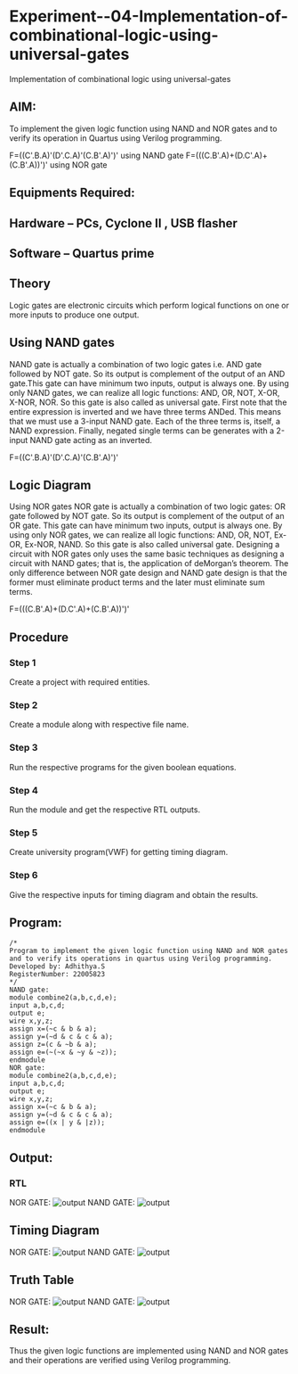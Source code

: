 # Experiment--04-Implementation-of-combinational-logic-using-universal-gates
Implementation of combinational logic using universal-gates
 
## AIM:
To implement the given logic function using NAND and NOR gates and to verify its operation in Quartus using Verilog programming.

F=((C'.B.A)'(D'.C.A)'(C.B'.A)')' using NAND gate
F=(((C.B'.A)+(D.C'.A)+(C.B'.A))')' using NOR gate
## Equipments Required:
## Hardware – PCs, Cyclone II , USB flasher
## Software – Quartus prime


## Theory
Logic gates are electronic circuits which perform logical functions on one or more inputs to produce one output. 

## Using NAND gates
NAND gate is actually a combination of two logic gates i.e. AND gate followed by NOT gate. So its output is complement of the output of an AND gate.This gate can have minimum two inputs, output is always one. By using only NAND gates, we can realize all logic functions: AND, OR, NOT, X-OR, X-NOR, NOR. So this gate is also called as universal gate. First note that the entire expression is inverted and we have three terms ANDed. This means that we must use a 3-input NAND gate. Each of the three terms is, itself, a NAND expression. Finally, negated single terms can be generates with a 2-input NAND gate acting as an inverted.

F=((C'.B.A)'(D'.C.A)'(C.B'.A)')'

## Logic Diagram

Using NOR gates
NOR gate is actually a combination of two logic gates: OR gate followed by NOT gate. So its output is complement of the output of an OR gate. This gate can have minimum two inputs, output is always one. By using only NOR gates, we can realize all logic functions: AND, OR, NOT, Ex-OR, Ex-NOR, NAND. So this gate is also called universal gate. Designing a circuit with NOR gates only uses the same basic techniques as designing a circuit with NAND gates; that is, the application of deMorgan’s theorem. The only difference between NOR gate design and NAND gate design is that the former must eliminate product terms and the later must eliminate sum terms.

F=(((C.B'.A)+(D.C'.A)+(C.B'.A))')'


## Procedure
### Step 1
Create a project with required entities.
### Step 2
Create a module along with respective file name.
### Step 3
Run the respective programs for the given boolean equations.
### Step 4
Run the module and get the respective RTL outputs.
### Step 5
Create university program(VWF) for getting timing diagram.
### Step 6
Give the respective inputs for timing diagram and obtain the results.
## Program:
```
/*
Program to implement the given logic function using NAND and NOR gates and to verify its operations in quartus using Verilog programming.
Developed by: Adhithya.S
RegisterNumber: 22005823 
*/
NAND gate:
module combine2(a,b,c,d,e);
input a,b,c,d;
output e;
wire x,y,z;
assign x=(~c & b & a); 
assign y=(~d & c & c & a); 
assign z=(c & ~b & a);
assign e=(~(~x & ~y & ~z)); 
endmodule 
NOR gate:
module combine2(a,b,c,d,e);
input a,b,c,d;
output e;
wire x,y,z;
assign x=(~c & b & a); 
assign y=(~d & c & c & a); 
assign e=((x | y & |z));
endmodule
```


## Output:
### RTL
NOR GATE:
![output](/norgate.png.png)
NAND GATE:
![output](/notgate.png.png)
## Timing Diagram
NOR GATE:
![output](/nordiagram.png.png)
NAND GATE:
![output](/notdiagram.png.png)
## Truth Table
NOR GATE:
![output](/nortruthtable.png.png)
NAND GATE:
![output](/nottruthtable.png.png)
## Result:
Thus the given logic functions are implemented using NAND and NOR gates and their operations are verified using Verilog programming.
